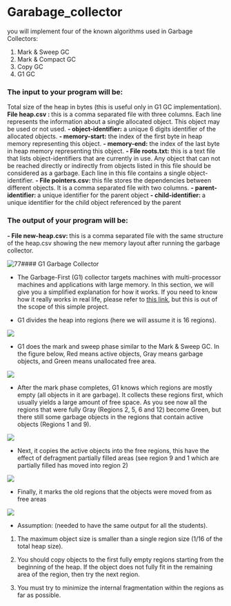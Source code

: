 
# Garabage_collector
you will implement four of the known algorithms used in Garbage Collectors:
1. Mark & Sweep GC
2. Mark & Compact GC
3. Copy GC
4. G1 GC
### The input to your program will be:
Total size of the heap in bytes (this is useful only in G1 GC implementation).
<b> File heap.csv : </b> this is a comma separated file with three columns. Each line represents the information about a single allocated object. This object may be used or not used.
<b> - object-identifier:</b> a unique 6 digits identifier of the allocated objects. 
<b> - memory-start:</b> the index of the first byte in heap memory representing this object.
<b> - memory-end:</b> the index of the last byte in heap memory representing this object.
<b> - File roots.txt:</b> this is a text file that lists object-identifiers that are currently in use. Any object that can not be reached directly or indirectly from objects listed in this file should be considered as a garbage. Each line in this file contains a single object-identifier.
<b> - File pointers.csv: </b> this file stores the dependencies between different objects. It is a comma separated file with two columns.
<b> - parent-identifier: </b> a unique identifier for the parent object
<b> - child-identifier: </b> a unique identifier for the child object referenced by the parent

### The output of your program will be:
<b> - File new-heap.csv: </b> this is a comma separated file with the same structure of the heap.csv showing the new memory layout after running the garbage collector.

![77](https://user-images.githubusercontent.com/78346070/165865450-45453558-fcd8-4a34-b206-15401e1b4a02.jpg)#### G1 Garbage Collector

- The Garbage-First (G1) collector targets machines with multi-processor machines and applications with large memory. In this section, we will give you a simplified explanation for how it works. If you need to know how it really works in real life, please refer to [this link](https://www.oracle.com/technetwork/tutorials/tutorials-1876574.html), but this is out of the scope of this simple project.

- G1 divides the heap into regions (here we will assume it is 16 regions).

![](https://lh3.googleusercontent.com/iNeJZxkdc-j5gwkNTMYaXCdp6oW93ItmsRmA-9mbS68V1tnt-_pcTdTwYnnMzor2vtSYpwsKM0lXG_tk9NtN0AboR9GFmGoWMazJ1cKn3Qn76krUu6wCoB8plhjXPwG-JuCewA1_Whs3AcbMXg)

- G1 does the mark and sweep phase similar to the Mark & Sweep GC. In the figure below, Red means active objects, Gray means garbage objects, and Green means unallocated free area.

![](https://lh6.googleusercontent.com/Oy_lcC3W5XBPmjy7M-lJgrIG7ouYFe0wi6PqRh3llaYL-UyYhGHHWOHmABVz7FF9YcOxMpt6nyXhKfxyK6V7CHSSj6ZSKIGE-VmvSDZiXJ2ScKIWom2yA6S22eqTguO13tB88SLuENFx2OizIA)

- After the mark phase completes, G1 knows which regions are mostly empty (all objects in it are garbage). It collects these regions first, which usually yields a large amount of free space. As you see now all the regions that were fully Gray (Regions 2, 5, 6 and 12) become Green, but there still some garbage objects in the regions that contain active objects (Regions 1 and 9).

![](https://lh4.googleusercontent.com/qSoNhEDCdweiU60mG7MxVWtA5DJFaxcHSSnMbxfm3wqpkwsU1DP6_SwvccaMJ2z9WzCmjoDU6_Vtt6nWb61ogEV4u28VQGdVbm0Kh8StwrGGjq0yjiWQP0QbT52_5MkbtY_UyPcjyBbxi_wEDQ)

- Next, it copies the active objects into the free regions, this have the effect of defragment partially filled areas (see region 9 and 1 which are partially filled has moved into region 2)

![](https://lh6.googleusercontent.com/3KDJttysNRI4sbl8SwzXUr2Ujx-ZH0Cjzqan3HkXCLbrZX6F7QdupfygKiRKzH17dS-ugajkRcxS0DkYrNdKoaAGf762a9TRD1k-uslT8aKWaKuoe5IwMO5PhMJt7CckvTMSmBpkAlHJxg2jKw)

- Finally, it marks the old regions that the objects were moved from as free areas

![](https://lh4.googleusercontent.com/hGouopOU41xyiY7wP_29QTdfgox_i3mat3kYlUeoKrCYZkW-q4AfuvCtOFzvsTkPJ7bomlYB94wC98RGu88pea6vP802gJuk-FRvHunYFE5Ft-QGgwcP6r1iOk7N5kDLNHQ-aX6e4zxuvdWCTw)
- Assumption: (needed to have the same output for all the students).

1) The maximum object size is smaller than a single region size (1/16 of the total heap size).

2) You should copy objects to the first fully empty regions starting from the beginning of the heap. If the object does not fully fit in the remaining area of the region, then try the next region.

3) You must try to minimize the internal fragmentation within the regions as far as possible.
